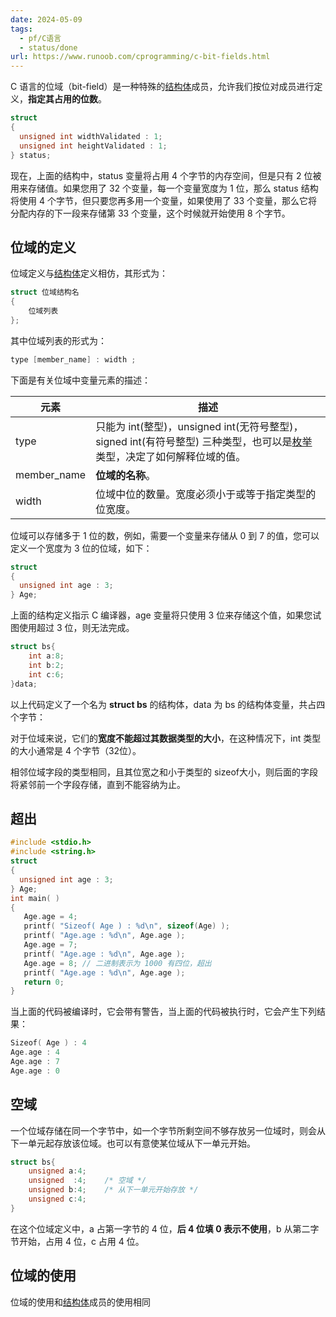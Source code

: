 ```yaml
---
date: 2024-05-09
tags:
  - pf/C语言
  - status/done
url: https://www.runoob.com/cprogramming/c-bit-fields.html
---
```


C 语言的位域（bit-field）是一种特殊的[结构体](结构体.md)成员，允许我们按位对成员进行定义，**指定其占用的位数**。

```c
struct
{
  unsigned int widthValidated : 1;
  unsigned int heightValidated : 1;
} status;
```

现在，上面的结构中，status 变量将占用 4 个字节的内存空间，但是只有 2 位被用来存储值。如果您用了 32 个变量，每一个变量宽度为 1 位，那么 status 结构将使用 4 个字节，但只要您再多用一个变量，如果使用了 33 个变量，那么它将分配内存的下一段来存储第 33 个变量，这个时候就开始使用 8 个字节。

## 位域的定义

位域定义与[结构体](结构体.md)定义相仿，其形式为：

```c
struct 位域结构名 
{
    位域列表
};
```

其中位域列表的形式为：

```c
type [member_name] : width ;
```

下面是有关位域中变量元素的描述：

| 元素          | 描述                                                                           |
| ----------- | ---------------------------------------------------------------------------- |
| type        | 只能为 int(整型)，unsigned int(无符号整型)，signed int(有符号整型) 三种类型，也可以是[枚举](枚举.md)类型，决定了如何解释位域的值。 |
| member_name | **位域的名称**。                                                                   |
| width       | 位域中位的数量。宽度必须小于或等于指定类型的位宽度。                                                   |

位域可以存储多于 1 位的数，例如，需要一个变量来存储从 0 到 7 的值，您可以定义一个宽度为 3 位的位域，如下：

```c
struct
{
  unsigned int age : 3;
} Age;
```

上面的结构定义指示 C 编译器，age 变量将只使用 3 位来存储这个值，如果您试图使用超过 3 位，则无法完成。

```c
struct bs{
    int a:8;
    int b:2;
    int c:6;
}data;
```

以上代码定义了一个名为 **struct bs** 的结构体，data 为 bs 的结构体变量，共占四个字节：

对于位域来说，它们的**宽度不能超过其数据类型的大小**，在这种情况下，int 类型的大小通常是 4 个字节（32位）。

相邻位域字段的类型相同，且其位宽之和小于类型的 sizeof大小，则后面的字段将紧邻前一个字段存储，直到不能容纳为止。

## 超出

```c
#include <stdio.h>
#include <string.h>
struct
{
  unsigned int age : 3;
} Age;
int main( )
{
   Age.age = 4;
   printf( "Sizeof( Age ) : %d\n", sizeof(Age) );
   printf( "Age.age : %d\n", Age.age );
   Age.age = 7;
   printf( "Age.age : %d\n", Age.age );
   Age.age = 8; // 二进制表示为 1000 有四位，超出
   printf( "Age.age : %d\n", Age.age );
   return 0;
}
```

当上面的代码被编译时，它会带有警告，当上面的代码被执行时，它会产生下列结果：

```c
Sizeof( Age ) : 4
Age.age : 4
Age.age : 7
Age.age : 0
```

## 空域

一个位域存储在同一个字节中，如一个字节所剩空间不够存放另一位域时，则会从下一单元起存放该位域。也可以有意使某位域从下一单元开始。

```c
struct bs{
    unsigned a:4;
    unsigned  :4;    /* 空域 */
    unsigned b:4;    /* 从下一单元开始存放 */
    unsigned c:4;
}
```

在这个位域定义中，a 占第一字节的 4 位，**后 4 位填 0 表示不使用**，b 从第二字节开始，占用 4 位，c 占用 4 位。

## 位域的使用

位域的使用和[结构体](结构体.md)成员的使用相同

